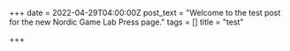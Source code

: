 +++
date = 2022-04-29T04:00:00Z
post_text = "Welcome to the test post for the new Nordic Game Lab Press page."
tags = []
title = "test"

+++
